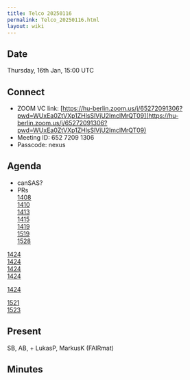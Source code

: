 ```yaml
---
title: Telco 20250116
permalink: Telco_20250116.html
layout: wiki
---
```


Date
----

Thursday, 16th Jan, 15:00 UTC


Connect
-------
* ZOOM VC link: [https://hu-berlin.zoom.us/j/65272091306?pwd=WUxEa0ZtVXp1ZHlsSlVjU2lmclMrQT09](https://hu-berlin.zoom.us/j/65272091306?pwd=WUxEa0ZtVXp1ZHlsSlVjU2lmclMrQT09)
* Meeting ID: 652 7209 1306
* Passcode: nexus

Agenda
------
* canSAS?
* PRs  
[1408](https://github.com/nexusformat/definitions/pull/1408)  
[1410](https://github.com/nexusformat/definitions/pull/1410)  
[1413](https://github.com/nexusformat/definitions/pull/1413)  
[1415](https://github.com/nexusformat/definitions/pull/1415)  
[1419](https://github.com/nexusformat/definitions/pull/1419)  
[1519](https://github.com/nexusformat/definitions/pull/1519)  
[1528](https://github.com/nexusformat/definitions/pull/1528)  
  
[1424](https://github.com/nexusformat/definitions/pull/1424)  
[1424](https://github.com/nexusformat/definitions/pull/1423)  
[1424](https://github.com/nexusformat/definitions/pull/1422)  
[1424](https://github.com/nexusformat/definitions/pull/1425)  
  
[1424](https://github.com/nexusformat/definitions/pull/1421)  
  
[1521](https://github.com/nexusformat/definitions/pull/1521)  
[1523](https://github.com/nexusformat/definitions/pull/1523)  


Present
-------
SB, AB,  + LukasP, MarkusK (FAIRmat)

Minutes
-------

